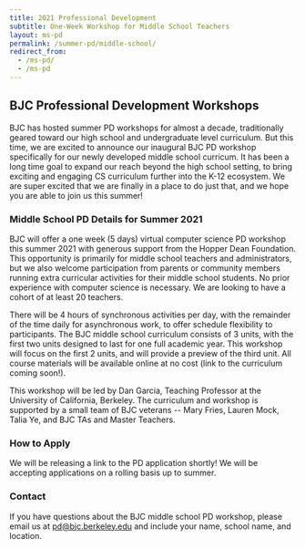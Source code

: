 ```yaml
---
title: 2021 Professional Development
subtitle: One-Week Workshop for Middle School Teachers
layout: ms-pd
permalink: /summer-pd/middle-school/
redirect_from:
  - /ms-pd/
  - /ms-pd
---
```


<!-- TODO: The last redirect URLs are temporary. -->

## BJC Professional Development Workshops

[pd-interest-form-link]: https://bjc.link/BJCinterest2020
[pathfinders-email]: mailto:Pathfinders@infosysfoundationusaevents.org
<!--[pd-app-link]: https://bjc.link/PD2019App. -->
<!-- ## [For Reference Only: 2019 Informational Flyer]({{ site.baseurl }}/documents/bjc-pd-2019-flyer.pdf) -->

BJC has hosted summer PD workshops for almost a decade, traditionally geared toward our high school and undergraduate level curriculum. But this time, we are excited to announce our inaugural BJC PD workshop specifically for our newly developed middle school curricum. It has been a long time goal to expand our reach beyond the high school setting, to bring exciting and engaging CS curriculum further into the K-12 ecosystem. We are super excited that we are finally in a place to do just that, and we hope you are able to join us this summer!

### Middle School PD Details for Summer 2021

BJC will offer a one week (5 days) virtual computer science PD workshop this summer 2021 with generous support from the Hopper Dean Foundation. This opportunity is primarily for middle school teachers and administrators, but we also welcome participation from parents or community members running extra curricular activities for their middle school students. No prior experience with computer science is necessary. We are looking to have a cohort of at least 20 teachers.

There will be 4 hours of synchronous activities per day, with the remainder of the time daily for asynchronous work, to offer schedule flexibility to participants. The BJC middle school curriculum consists of 3 units, with the first two units designed to last for one full academic year. This workshop will focus on the first 2 units, and will provide a preview of the third unit. All course materials will be available online at no cost (link to the curriculum coming soon!).

This workshop will be led by Dan Garcia, Teaching Professor at the University of California, Berkeley. The curriculum and workshop is supported by a small team of BJC veterans -- Mary Fries, Lauren Mock, Talia Ye, and BJC TAs and Master Teachers.

### How to Apply

We will be releasing a link to the PD application shortly! We will be accepting applications on a rolling basis up to summer.

### Contact

If you have questions about the BJC middle school PD workshop, please email us at [pd@bjc.berkeley.edu](mailto:pd@bjc.berkeley.edu) and include your name, school name, and location.
